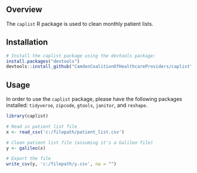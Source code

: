 Overview
--------

The `caplist` R package is used to clean monthly patient lists.

Installation
------------

``` r
# Install the caplist package using the devtools package:
install.packages("devtools")
devtools::install_github("CamdenCoalitionOfHealthcareProviders/caplist")
```

Usage
-----

In order to use the `caplist` package, please have the following packages installed: `tidyverse`, `zipcode`, `gtools`, `janitor`, and `reshape`.

``` r
library(caplist)

# Read in patient list file
x <- read_csv('c:/filepath/patient_list.csv')

# Clean patient list file (assuming it's a Galileo file)
y <- galileo(x)

# Export the file
write_csv(y, 'c:/filepath/y.csv', na = "")
```